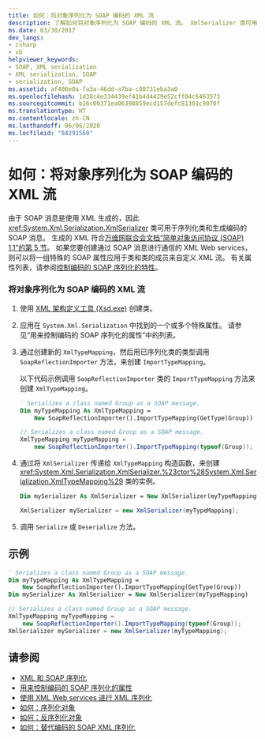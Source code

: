 ```yaml
---
title: 如何：将对象序列化为 SOAP 编码的 XML 流
description: 了解如何将对象序列化为 SOAP 编码的 XML 流。 XmlSerializer 类可用于序列化类和生成编码的 SOAP 消息。
ms.date: 03/30/2017
dev_langs:
- csharp
- vb
helpviewer_keywords:
- SOAP, XML serialization
- XML serialization, SOAP
- serialization, SOAP
ms.assetid: af406e0a-fa3a-46dd-a7ba-c80731eba3a0
ms.openlocfilehash: 1d38c4e334439ef41b4d4429e52cff04c6463573
ms.sourcegitcommit: b16c00371ea06398859ecd157defc81301c9070f
ms.translationtype: HT
ms.contentlocale: zh-CN
ms.lasthandoff: 06/06/2020
ms.locfileid: "84291560"
---
```

# <a name="how-to-serialize-an-object-as-a-soap-encoded-xml-stream"></a>如何：将对象序列化为 SOAP 编码的 XML 流
  
 由于 SOAP 消息是使用 XML 生成的，因此 <xref:System.Xml.Serialization.XmlSerializer> 类可用于序列化类和生成编码的 SOAP 消息。 生成的 XML 符合[万维网联合会文档“简单对象访问协议 (SOAP) 1.1”的第 5 节](https://www.w3.org/TR/2000/NOTE-SOAP-20000508/#_Toc478383512)。 如果您要创建通过 SOAP 消息进行通信的 XML Web services，则可以将一组特殊的 SOAP 属性应用于类和类的成员来自定义 XML 流。 有关属性列表，请参阅[控制编码的 SOAP 序列化的特性](attributes-that-control-encoded-soap-serialization.md)。  
  
### <a name="to-serialize-an-object-as-a-soap-encoded-xml-stream"></a>将对象序列化为 SOAP 编码的 XML 流  
  
1. 使用 [XML 架构定义工具 (Xsd.exe)](xml-schema-definition-tool-xsd-exe.md) 创建类。  
  
2. 应用在 `System.Xml.Serialization` 中找到的一个或多个特殊属性。 请参见“用来控制编码的 SOAP 序列化的属性”中的列表。  
  
3. 通过创建新的 `XmlTypeMapping`，然后用已序列化类的类型调用 `SoapReflectionImporter` 方法，来创建 `ImportTypeMapping`。  
  
     以下代码示例调用 `SoapReflectionImporter` 类的 `ImportTypeMapping` 方法来创建 `XmlTypeMapping`。  
  
    ```vb  
    ' Serializes a class named Group as a SOAP message.  
    Dim myTypeMapping As XmlTypeMapping =
        New SoapReflectionImporter().ImportTypeMapping(GetType(Group))  
    ```  
  
    ```csharp  
    // Serializes a class named Group as a SOAP message.  
    XmlTypeMapping myTypeMapping =
        new SoapReflectionImporter().ImportTypeMapping(typeof(Group));
    ```  
  
4. 通过将 `XmlSerializer` 传递给 `XmlTypeMapping` 构造函数，来创建 <xref:System.Xml.Serialization.XmlSerializer.%23ctor%28System.Xml.Serialization.XmlTypeMapping%29> 类的实例。  
  
    ```vb  
    Dim mySerializer As XmlSerializer = New XmlSerializer(myTypeMapping)  
    ```  
  
    ```csharp  
    XmlSerializer mySerializer = new XmlSerializer(myTypeMapping);  
    ```  
  
5. 调用 `Serialize` 或 `Deserialize` 方法。  
  
## <a name="example"></a>示例  
  
```vb  
' Serializes a class named Group as a SOAP message.  
Dim myTypeMapping As XmlTypeMapping =
    New SoapReflectionImporter().ImportTypeMapping(GetType(Group))
Dim mySerializer As XmlSerializer = New XmlSerializer(myTypeMapping)  
```  
  
```csharp  
// Serializes a class named Group as a SOAP message.  
XmlTypeMapping myTypeMapping =
    new SoapReflectionImporter().ImportTypeMapping(typeof(Group));
XmlSerializer mySerializer = new XmlSerializer(myTypeMapping);  
```  
  
## <a name="see-also"></a>请参阅

- [XML 和 SOAP 序列化](xml-and-soap-serialization.md)
- [用来控制编码的 SOAP 序列化的属性](attributes-that-control-encoded-soap-serialization.md)
- [使用 XML Web services 进行 XML 序列化](xml-serialization-with-xml-web-services.md)
- [如何：序列化对象](how-to-serialize-an-object.md)
- [如何：反序列化对象](how-to-deserialize-an-object.md)
- [如何：替代编码的 SOAP XML 序列化](how-to-override-encoded-soap-xml-serialization.md)
